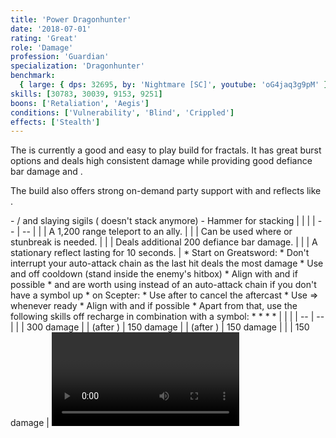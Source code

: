 ```yaml
---
title: 'Power Dragonhunter'
date: '2018-07-01'
rating: 'Great'
role: 'Damage'
profession: 'Guardian'
specialization: 'Dragonhunter'
benchmark:
  { large: { dps: 32695, by: 'Nightmare [SC]', youtube: 'oG4jaq3g9pM' } }
skills: [30783, 30039, 9153, 9251]
boons: ['Retaliation', 'Aegis']
conditions: ['Vulnerability', 'Blind', 'Crippled']
effects: ['Stealth']
---
```


The <Specialization name="dragonhunter" prefix="power"/> is currently a good and easy to play build for fractals. It has great burst options and deals high consistent damage while providing good defiance bar damage and <Condition name="vulnerability"/>.

The build also offers strong on-demand party support with <Skill id="30039"/> and reflects like <Skill id="9251"/>.

<Divider text="Equipment"/>

<Grid>
<GridItem sm="4">
<Armor helmId="48075" helmRuneId="24836" helmRuneCount="6" helmAffix="Berserker" helmRune="Scholar" shouldersId="48077" shouldersRuneId="24836" shouldersRuneCount="6" shouldersAffix="Berserker" shouldersRune="Scholar" coatId="48073" coatRuneId="24836" coatRuneCount="6" coatAffix="Berserker" coatRune="Scholar" glovesId="48074" glovesRuneId="24836" glovesRuneCount="6" glovesAffix="Berserker" glovesRune="Scholar" leggingsId="48076" leggingsRuneId="24836" leggingsRuneCount="6" leggingsAffix="Berserker" leggingsRune="Scholar" bootsId="48072" bootsRuneId="24836" bootsRuneCount="6" bootsAffix="Berserker" bootsRune="Scholar"/>
</GridItem>

<GridItem sm="4">
<Weapons weapon1MainId="46762" weapon1MainSigil1Id="24615" weapon1MainSigil2Id="24868" weapon1MainType="Greatsword" weapon1MainAffix="Berserker" weapon1MainSigil1="Force" weapon1MainSigil2="Impact" weapon2MainId="46769" weapon2MainSigil1Id="24615" weapon2MainType="Scepter" weapon2MainAffix="Berserker" weapon2MainSigil1="Force" weapon2OffId="46775" weapon2OffSigilId="24868" weapon2OffType="Torch" weapon2OffAffix="Berserker" weapon2OffSigil="Impact"/>

<Card title="Alternative weapons">
- <Item id="36053" disableText/> / <Item id="24615" disableText/> and slaying sigils  
  (<Item id="36054"/> doesn't stack anymore)
- Hammer for <Boon name="might"/> stacking
</Card>
</GridItem>

<GridItem sm="4">
<BackAndTrinkets backItemId="49390" backItemAffix="Berserker" accessory1Id="39233" accessory1Affix="Berserker" accessory2Id="39232" accessory2Affix="Berserker" amuletId="39273" amuletAffix="Berserker" ring1Id="75669" ring1Affix="Berserker" ring2Id="76024" ring2Affix="Berserker"/>

<Consumables foodId="41569" utilityId="77569" infusionId="37131"/>
</GridItem>
</Grid>

<Divider text="Build"/>

<Grid>
<GridItem sm="7">
<Traits traits1Id="16" traits1="Radiance" traits1Selected="574,565,579" traits2Id="42" traits2="Zeal" traits2Selected="634,653,2017" traits3Id="27" traits3="Dragonhunter" traits3Selected="1898,1835,1955"/>
</GridItem>

<GridItem sm="5">
<Skills healId="21664" utility1Id="30364" utility2Id="9168" utility3Id="9093" eliteId="30273"/>

<Card title="Situational">
| | |
| -- | -- |
| <Skill id="9246" size="big" disableText/> | A 1,200 range teleport to an ally. |
| <Skill id="9153" size="big" disableText/> | Can be used where <Boon name="stability"/> or stunbreak is needed. |
| <Skill id="9125" size="big" disableText/> | Deals additional 200 defiance bar damage. |
| <Skill id="9251" size="big" disableText/> | A stationary reflect lasting for 10 seconds. |
</Card>
</GridItem>
</Grid>

<Divider text="Details"/>

<Grid>
<GridItem sm="7">
<Card title="Rotation">
* Start on Greatsword:
  * Don't interrupt your auto-attack chain as the last hit deals the most damage
  * Use <Skill id="9146"/> and <Skill id="9081"/> off cooldown (stand inside the enemy's hitbox)
  * Align <Skill id="9146"/> with <Skill id="30364"/> and <Skill id="29887"/> if possible
  * <Skill id="9080"/> and <Skill id="9147"/> are worth using instead of an auto-attack chain if you don't have a symbol up
* on Scepter:
  * Use <Skill id="9098"/> after <Skill id="9090"/> to cancel the aftercast
  * Use <Skill id="9104"/> => <Skill id="9089"/> whenever ready
  * Align <Skill id="9090"/> with <Skill id="30364"/> and <Skill id="29887"/> if possible
* Apart from that, use the following skills off recharge in combination with a symbol:
  * <Skill id="30364"/>
  * <Skill id="29887"/>
  * <Skill id="30273"/>
  * <Skill id="9168"/>
</Card>
</GridItem>

<GridItem sm="5">
<Card title="CC skills">
| | |
| -- | -- |
| <Skill id="9093"/> | 300 damage |
| <Skill id="9226"/> (after <Skill id="9147"/>) | 150 damage |
| <Skill id="33134"/> (after <Skill id="29887"/>) | 150 damage |
| <Skill id="30273"/> | 150 damage |
</Card>

<Video youtube="oG4jaq3g9pM" title="Large Hitbox: 32.7k DPS by Nightmare [SC]"/>
</GridItem>
</Grid>
